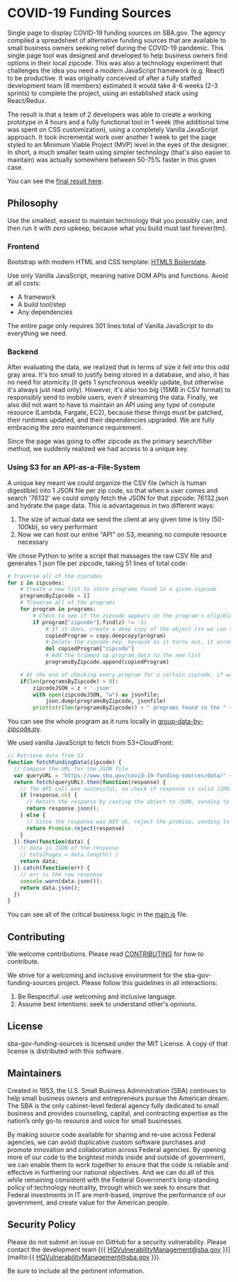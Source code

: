 # COVID-19 Funding Sources
Single page to display COVID-19 funding sources on SBA.gov.  The agency compiled a spreadsheet of alternative funding sources that are available to small business owners seeking relief during the COVID-19 pandemic.  This single page tool was designed and developed to help business owners find options in their local zipcode.  This was also a technology experiment that challenges the idea you need a modern JavaScript framework (e.g. React) to be productive. It was originally conceived of after a fully staffed development team (8 members) estimated it would take 4-6 weeks (2-3 sprints) to complete the project, using an established stack using React/Redux.  

The result is that a team of 2 developers was able to create a working prototype in 4 hours and a fully functional tool in 1 week (the additional time was spent on CSS customization), using a completely Vanilla JavaScript approach.  It took incremental work over another 1 week to get the page styled to an Minimum Viable Project (MVP) level in the eyes of the designer.  In short, a much smaller team using simpler technology (that's also easier to maintain) was actually somewhere between 50-75% faster in this given case.

You can see the [final result here](https://www.sba.gov/covid-19-funding-sources/index.html).

## Philosophy
Use the smallest, easiest to maintain technology that you possibly can, and then run it with zero upkeep, because what you build must last forever(tm).

### Frontend 
Bootstrap with modern HTML and CSS template: [HTML5 Boilerplate](https://html5boilerplate.com/).  

Use only Vanilla JavaScript, meaning native DOM APIs and functions.  Avoid at all costs:
* A framework
* A build tool/step
* Any dependencies

The entire page only requires 301 lines total of Vanilla JavaScript to do everything we need.

### Backend 
After evaluating the data, we realized that in terms of size it fell into this odd gray area.  It's too small to justify being stored in a database, and also, it has no need for atomicity (it gets 1 synchronous weekly update, but otherwise it's always just read only).  However, it's also too big (15MB in CSV format) to responsibly send to mobile users, even if streaming the data.  Finally, we also did not want to have to maintain an API using any type of compute resource (Lambda, Fargate, EC2), because these things must be patched, their runtimes updated, and their dependencies upgraded.  We are fully embracing the zero maintenance requirement.

Since the page was going to offer zipcode as the primary search/filter method, we suddenly realized we had access to a unique key.

### Using S3 for an API-as-a-File-System
A unique key meant we could organize the CSV file (which is human digestible) into 1 JSON file per zip code, so that when a user comes and search '76132' we could simply fetch the JSON for that zipcode: 76132.json and hydrate the page data.  This is advantageous in two different ways:
1. The size of actual data we send the client at any given time is tiny (50-100kb), so very performant
2. Now we can host our entire "API" on S3, meaning no compute resource necessary

We chose Python to write a script that massages the raw CSV file and generates 1 json file per zipcode, taking 51 lines of total code:

```python
# Traverse all of the zipcodes
for z in zipcodes:
    # Create a new list to store programs found in a given zipcode
    programsByZipcode = []
    # Traverse all of the programs
    for program in programs:
        # Check to see if the zipcode appears in the program's eligible zipcodes list
        if program["zipcode"].find(z) != -1:
            # If it does, create a deep copy of the object (so we can safely delete a key)
            copiedProgram = copy.deepcopy(program)
            # Delete the zipcode key, because as it turns out, it accounts for a lot of the weight
            del copiedProgram["zipcode"]
            # Add the trimmed up program data to the new list
            programsByZipcode.append(copiedProgram)

    # At the end of checking every program for a certain zipcode, if we found viable programs, save them as a <zipcode>.json file
    if(len(programsByZipcode) > 0):
        zipcodeJSON = z + '.json'
        with open(zipcodeJSON, "w") as jsonfile:
            json.dump(programsByZipcode, jsonfile)
        print(str(len(programsByZipcode)) + " programs found in the " + z + " zipcode output to " + zipcodeJSON)
```
You can see the whole program as it runs locally in [group-data-by-zipcode.py](https://github.com/USSBA/sba-gov-funding-sources/blob/master/data/localfs-group-data-by-zipcode.py).

We used vanilla JavaScript to fetch from S3+CloudFront:

```javascript
// Retrieve data from S3
function fetchFundingData(zipcode) {
  // Compose the URL for the JSON file
  var queryURL = 'https://www.sba.gov/covid-19-funding-sources/data/' + zipcode + '.json'
  return fetch(queryURL).then(function(response) {
    // The API call was successful, so check if response is valid (200)
    if (response.ok) {
      // Return the response by casting the object to JSON, sending to the .then block
      return response.json();
    } else {
      // Since the response was NOT ok, reject the promise, sending to the .catch block
      return Promise.reject(response)
    }
  }).then(function(data) {
    // data is JSON of the response
    // totalPages = data.length() /
    return data;
  }).catch(function(err) {
    // err is the raw response
    console.warn(data.json());
    return data.json();
  })
}
```
You can see all of the critical business logic in the [main.js](https://github.com/USSBA/sba-gov-funding-sources/blob/master/js/main.js) file.

## Contributing
We welcome contributions. Please read [CONTRIBUTING](CONTRIBUTING.md) for how to contribute.

We strive for a welcoming and inclusive environment for the sba-gov-funding-sources project.
Please follow this guidelines in all interactions:
1. Be Respectful: use welcoming and inclusive language.
2. Assume best intentions: seek to understand other's opinions.
## License
sba-gov-funding-sources is licensed under the MIT License.
A copy of that license is distributed with this software.

## Maintainers
Created in 1953, the U.S. Small Business Administration (SBA) continues to help small business owners and entrepreneurs pursue the American dream. The SBA is the only cabinet-level federal agency fully dedicated to small business and provides counseling, capital, and contracting expertise as the nation’s only go-to resource and voice for small businesses.

By making source code available for sharing and re-use across Federal agencies, we can avoid duplicative custom software purchases and promote innovation and collaboration across Federal agencies. By opening more of our code to the brightest minds inside and outside of government, we can enable them to work together to ensure that the code is reliable and effective in furthering our national objectives. And we can do all of this while remaining consistent with the Federal Government’s long-standing policy of technology neutrality, through which we seek to ensure that Federal investments in IT are merit-based, improve the performance of our government, and create value for the American people.

## Security Policy 
Please do not submit an issue on GitHub for a security vulnerability. 
Please contact the development team [{{ HQVulnerabilityManagement@sba.gov }}](mailto:{{ HQVulnerabilityManagement@sba.gov }}).

Be sure to include all the pertinent information.
